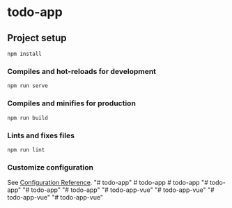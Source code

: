 # todo-app

## Project setup
```
npm install
```

### Compiles and hot-reloads for development
```
npm run serve
```

### Compiles and minifies for production
```
npm run build
```

### Lints and fixes files
```
npm run lint
```

### Customize configuration
See [Configuration Reference](https://cli.vuejs.org/config/).
"# todo-app" 
#   t o d o - a p p  
 # todo-app
"# todo-app" 
"# todo-app" 
"# todo-app" 
"# todo-app-vue" 
"# todo-app-vue" 
"# todo-app-vue" 
"# todo-app-vue" 

